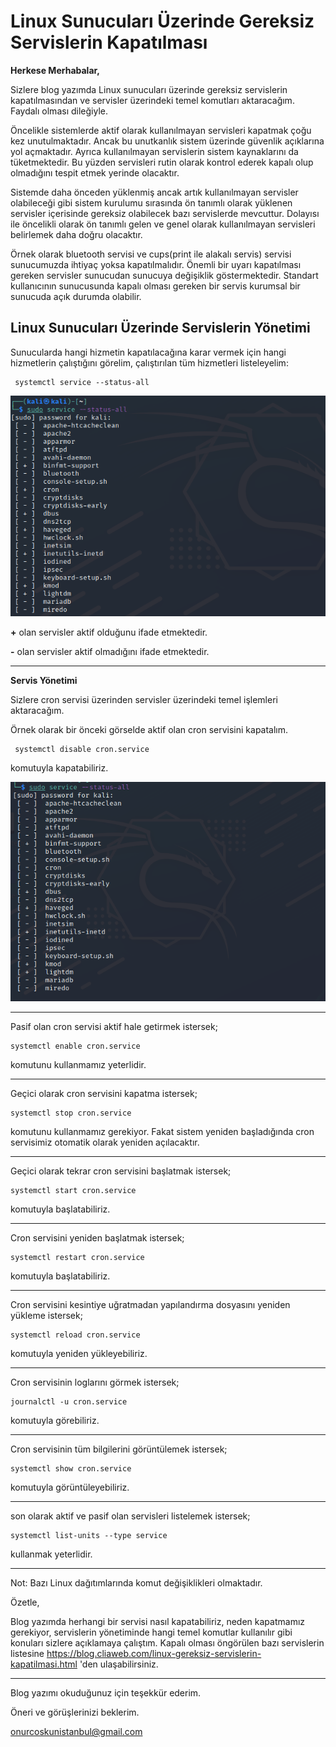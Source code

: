 # Linux Sunucuları Üzerinde Gereksiz Servislerin Kapatılması

**Herkese Merhabalar,**

Sizlere blog yazımda Linux sunucuları üzerinde gereksiz servislerin kapatılmasından ve servisler üzerindeki temel komutları aktaracağım. Faydalı olması dileğiyle.

Öncelikle sistemlerde aktif olarak kullanılmayan servisleri kapatmak çoğu kez unutulmaktadır. Ancak bu unutkanlık sistem üzerinde güvenlik açıklarına yol açmaktadır. Ayrıca kullanılmayan servislerin sistem kaynaklarını da tüketmektedir. Bu yüzden servisleri rutin olarak kontrol ederek kapalı olup olmadığını tespit etmek yerinde olacaktır.

Sistemde daha önceden yüklenmiş ancak artık kullanılmayan servisler olabileceği gibi sistem kurulumu sırasında ön tanımlı olarak yüklenen servisler içerisinde gereksiz olabilecek bazı servislerde mevcuttur. Dolayısı ile öncelikli olarak ön tanımlı gelen ve genel olarak kullanılmayan servisleri belirlemek daha doğru olacaktır.

Örnek olarak bluetooth servisi ve cups(print ile alakalı servis) servisi sunucumuzda ihtiyaç yoksa kapatılmalıdır. Önemli bir uyarı kapatılması gereken servisler sunucudan sunucuya değişiklik göstermektedir. Standart kullanıcının sunucusunda kapalı olması gereken bir servis kurumsal bir sunucuda açık durumda olabilir.

## Linux Sunucuları Üzerinde Servislerin Yönetimi

Sunucularda hangi hizmetin kapatılacağına  karar vermek için hangi hizmetlerin çalıştığını görelim, çalıştırılan tüm hizmetleri listeleyelim:

```linux
 systemctl service --status-all
```

![](image/status.png)

**+** olan servisler aktif olduğunu ifade etmektedir.

**-** olan  servisler aktif olmadığını ifade etmektedir.

<hr>

**Servis Yönetimi**

Sizlere cron servisi üzerinden servisler üzerindeki temel işlemleri aktaracağım.

Örnek olarak bir önceki görselde aktif olan cron servisini kapatalım.

```linux
 systemctl disable cron.service
```

komutuyla kapatabiliriz.

![](image\cron.png)

<hr>

Pasif olan cron servisi aktif hale getirmek istersek;

```linux
systemctl enable cron.service
```

komutunu kullanmamız yeterlidir.

<hr>

Geçici olarak cron servisini kapatma istersek;

```linux
systemctl stop cron.service
```

komutunu kullanmamız gerekiyor. Fakat sistem yeniden başladığında cron servisimiz otomatik olarak yeniden açılacaktır.

<hr>

Geçici olarak tekrar cron servisini başlatmak istersek;

```linux
systemctl start cron.service
```

komutuyla başlatabiliriz.

<hr>

Cron servisini yeniden başlatmak istersek;

```linux
systemctl restart cron.service
```

komutuyla başlatabiliriz.

<hr>

Cron servisini kesintiye uğratmadan yapılandırma dosyasını yeniden yükleme istersek;

```linux
systemctl reload cron.service
```

komutuyla yeniden yükleyebiliriz.

<hr>

Cron servisinin loglarını görmek istersek;

```linux
journalctl -u cron.service
```

komutuyla görebiliriz.

<hr>

Cron servisinin tüm bilgilerini görüntülemek istersek;

```linux
systemctl show cron.service
```

komutuyla görüntüleyebiliriz.

<hr>

son olarak aktif ve pasif olan servisleri listelemek istersek;

```linux
systemctl list-units --type service
```

kullanmak yeterlidir.

<hr>

Not: Bazı Linux dağıtımlarında  komut değişiklikleri olmaktadır.

Özetle,

Blog yazımda herhangi bir servisi nasıl kapatabiliriz, neden kapatmamız gerekiyor, servislerin yönetiminde hangi temel komutlar kullanılır gibi konuları sizlere açıklamaya çalıştım. Kapalı olması öngörülen bazı servislerin listesine https://blog.cliaweb.com/linux-gereksiz-servislerin-kapatilmasi.html 'den ulaşabilirsiniz.

<hr>



Blog yazımı okuduğunuz için teşekkür ederim.

Öneri ve görüşlerinizi beklerim.

[onurcoskunistanbul@gmail.com](mailto:onurcoskunistanbul@gmail.com)

